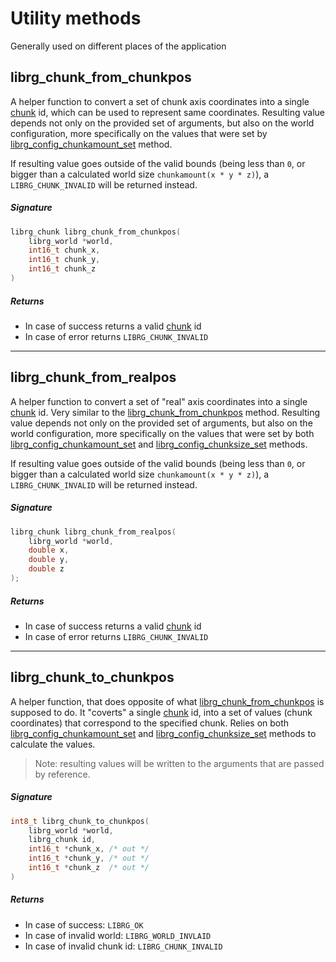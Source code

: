 # Utility methods

Generally used on different places of the application


## librg_chunk_from_chunkpos

A helper function to convert a set of chunk axis coordinates into a single [chunk](defs/types.md#chunk) id, which can be used to represent same coordinates.
Resulting value depends not only on the provided set of arguments, but also on the world configuration,
more specifically on the values that were set by [librg_config_chunkamount_set](defs/config.md#librg_config_chunkamount_set) method.

If resulting value goes outside of the valid bounds (being less than `0`, or bigger than a calculated world size `chunkamount(x * y * z)`), a `LIBRG_CHUNK_INVALID` will be returned instead.

##### Signature
```c
librg_chunk librg_chunk_from_chunkpos(
    librg_world *world,
    int16_t chunk_x,
    int16_t chunk_y,
    int16_t chunk_z
)
```

##### Returns

* In case of success returns a valid [chunk](defs/types.md#chunk) id
* In case of error returns `LIBRG_CHUNK_INVALID`

-------------------------------

## librg_chunk_from_realpos

A helper function to convert a set of "real" axis coordinates into a single [chunk](defs/types.md#chunk) id. Very similar to the [librg_chunk_from_chunkpos](#librg_chunk_from_chunkpos) method.
Resulting value depends not only on the provided set of arguments, but also on the world configuration,
more specifically on the values that were set by both [librg_config_chunkamount_set](defs/config.md#librg_config_chunkamount_set) and [librg_config_chunksize_set](defs/config.md#librg_config_chunksize_set) methods.

If resulting value goes outside of the valid bounds (being less than `0`, or bigger than a calculated world size `chunkamount(x * y * z)`), a `LIBRG_CHUNK_INVALID` will be returned instead.

##### Signature
```c
librg_chunk librg_chunk_from_realpos(
    librg_world *world,
    double x,
    double y,
    double z
);
```

##### Returns

* In case of success returns a valid [chunk](defs/types.md#chunk) id
* In case of error returns `LIBRG_CHUNK_INVALID`

-------------------------------

## librg_chunk_to_chunkpos

A helper function, that does opposite of what [librg_chunk_from_chunkpos](#librg_chunk_from_chunkpos) is supposed to do.
It "coverts" a single [chunk](defs/types.md#chunk) id, into a set of values (chunk coordinates) that correspond to the specified chunk.
Relies on both [librg_config_chunkamount_set](defs/config.md#librg_config_chunkamount_set) and [librg_config_chunksize_set](defs/config.md#librg_config_chunksize_set) methods to calculate the values.

> Note: resulting values will be written to the arguments that are passed by reference.

##### Signature
```c
int8_t librg_chunk_to_chunkpos(
    librg_world *world,
    librg_chunk id,
    int16_t *chunk_x, /* out */
    int16_t *chunk_y, /* out */
    int16_t *chunk_z  /* out */
)
```

##### Returns

* In case of success: `LIBRG_OK`
* In case of invalid world: `LIBRG_WORLD_INVLAID`
* In case of invalid chunk id: `LIBRG_CHUNK_INVALID`
